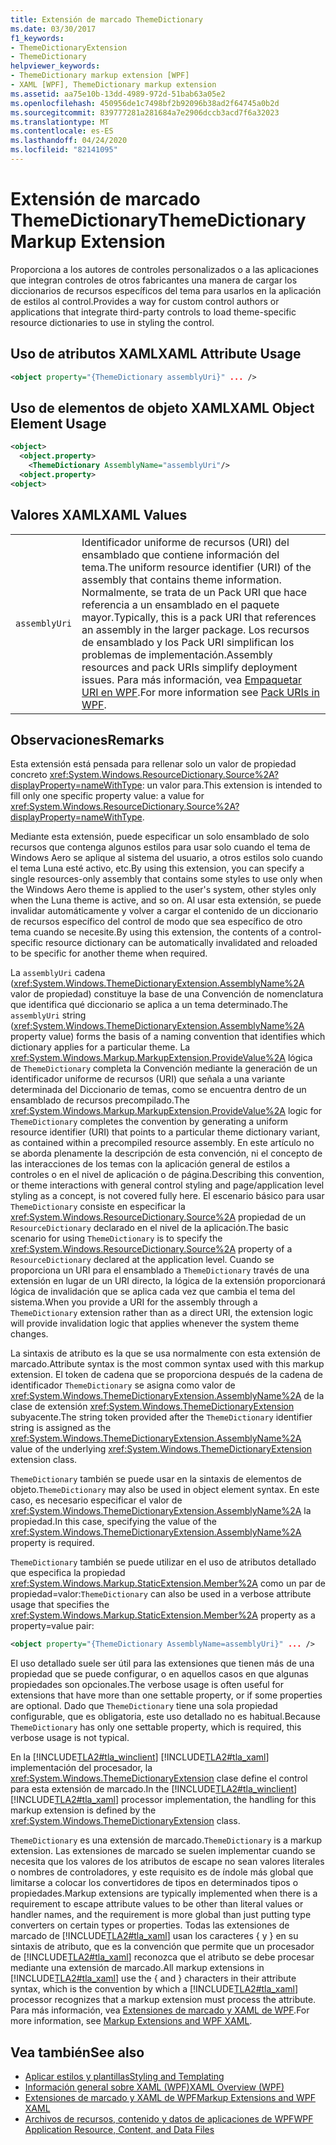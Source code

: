 ```yaml
---
title: Extensión de marcado ThemeDictionary
ms.date: 03/30/2017
f1_keywords:
- ThemeDictionaryExtension
- ThemeDictionary
helpviewer_keywords:
- ThemeDictionary markup extension [WPF]
- XAML [WPF], ThemeDictionary markup extension
ms.assetid: aa75e10b-13dd-4989-972d-51bab63a05e2
ms.openlocfilehash: 450956de1c7498bf2b92096b38ad2f64745a0b2d
ms.sourcegitcommit: 839777281a281684a7e2906dccb3acd7f6a32023
ms.translationtype: MT
ms.contentlocale: es-ES
ms.lasthandoff: 04/24/2020
ms.locfileid: "82141095"
---
```

# <a name="themedictionary-markup-extension"></a><span data-ttu-id="b54a4-102">Extensión de marcado ThemeDictionary</span><span class="sxs-lookup"><span data-stu-id="b54a4-102">ThemeDictionary Markup Extension</span></span>
<span data-ttu-id="b54a4-103">Proporciona a los autores de controles personalizados o a las aplicaciones que integran controles de otros fabricantes una manera de cargar los diccionarios de recursos específicos del tema para usarlos en la aplicación de estilos al control.</span><span class="sxs-lookup"><span data-stu-id="b54a4-103">Provides a way for custom control authors or applications that integrate third-party controls to load theme-specific resource dictionaries to use in styling the control.</span></span>  
  
## <a name="xaml-attribute-usage"></a><span data-ttu-id="b54a4-104">Uso de atributos XAML</span><span class="sxs-lookup"><span data-stu-id="b54a4-104">XAML Attribute Usage</span></span>  
  
```xml  
<object property="{ThemeDictionary assemblyUri}" ... />  
```  
  
## <a name="xaml-object-element-usage"></a><span data-ttu-id="b54a4-105">Uso de elementos de objeto XAML</span><span class="sxs-lookup"><span data-stu-id="b54a4-105">XAML Object Element Usage</span></span>  
  
```xml  
<object>  
  <object.property>  
    <ThemeDictionary AssemblyName="assemblyUri"/>  
  <object.property>  
<object>  
```  
  
## <a name="xaml-values"></a><span data-ttu-id="b54a4-106">Valores XAML</span><span class="sxs-lookup"><span data-stu-id="b54a4-106">XAML Values</span></span>  
  
|||  
|-|-|  
|`assemblyUri`|<span data-ttu-id="b54a4-107">Identificador uniforme de recursos (URI) del ensamblado que contiene información del tema.</span><span class="sxs-lookup"><span data-stu-id="b54a4-107">The uniform resource identifier (URI) of the assembly that contains theme information.</span></span> <span data-ttu-id="b54a4-108">Normalmente, se trata de un Pack URI que hace referencia a un ensamblado en el paquete mayor.</span><span class="sxs-lookup"><span data-stu-id="b54a4-108">Typically, this is a pack URI that references an assembly in the larger package.</span></span> <span data-ttu-id="b54a4-109">Los recursos de ensamblado y los Pack URI simplifican los problemas de implementación.</span><span class="sxs-lookup"><span data-stu-id="b54a4-109">Assembly resources and pack URIs simplify deployment issues.</span></span> <span data-ttu-id="b54a4-110">Para más información, vea [Empaquetar URI en WPF](../app-development/pack-uris-in-wpf.md).</span><span class="sxs-lookup"><span data-stu-id="b54a4-110">For more information see [Pack URIs in WPF](../app-development/pack-uris-in-wpf.md).</span></span>|  
  
## <a name="remarks"></a><span data-ttu-id="b54a4-111">Observaciones</span><span class="sxs-lookup"><span data-stu-id="b54a4-111">Remarks</span></span>  
 <span data-ttu-id="b54a4-112">Esta extensión está pensada para rellenar solo un valor de propiedad concreto <xref:System.Windows.ResourceDictionary.Source%2A?displayProperty=nameWithType>: un valor para.</span><span class="sxs-lookup"><span data-stu-id="b54a4-112">This extension is intended to fill only one specific property value: a value for <xref:System.Windows.ResourceDictionary.Source%2A?displayProperty=nameWithType>.</span></span>  
  
 <span data-ttu-id="b54a4-113">Mediante esta extensión, puede especificar un solo ensamblado de solo recursos que contenga algunos estilos para usar solo cuando el tema de Windows Aero se aplique al sistema del usuario, a otros estilos solo cuando el tema Luna esté activo, etc.</span><span class="sxs-lookup"><span data-stu-id="b54a4-113">By using this extension, you can specify a single resources-only assembly that contains some styles to use only when the Windows Aero theme is applied to the user's system, other styles only when the Luna theme is active, and so on.</span></span> <span data-ttu-id="b54a4-114">Al usar esta extensión, se puede invalidar automáticamente y volver a cargar el contenido de un diccionario de recursos específico del control de modo que sea específico de otro tema cuando se necesite.</span><span class="sxs-lookup"><span data-stu-id="b54a4-114">By using this extension, the contents of a control-specific resource dictionary can be automatically invalidated and reloaded to be specific for another theme when required.</span></span>  
  
 <span data-ttu-id="b54a4-115">La `assemblyUri` cadena (<xref:System.Windows.ThemeDictionaryExtension.AssemblyName%2A> valor de propiedad) constituye la base de una Convención de nomenclatura que identifica qué diccionario se aplica a un tema determinado.</span><span class="sxs-lookup"><span data-stu-id="b54a4-115">The `assemblyUri` string (<xref:System.Windows.ThemeDictionaryExtension.AssemblyName%2A> property value) forms the basis of a naming convention that identifies which dictionary applies for a particular theme.</span></span> <span data-ttu-id="b54a4-116">La <xref:System.Windows.Markup.MarkupExtension.ProvideValue%2A> lógica de `ThemeDictionary` completa la Convención mediante la generación de un identificador uniforme de recursos (URI) que señala a una variante determinada del Diccionario de temas, como se encuentra dentro de un ensamblado de recursos precompilado.</span><span class="sxs-lookup"><span data-stu-id="b54a4-116">The <xref:System.Windows.Markup.MarkupExtension.ProvideValue%2A> logic for `ThemeDictionary` completes the convention by generating a uniform resource identifier (URI) that points to a particular theme dictionary variant, as contained within a precompiled resource assembly.</span></span> <span data-ttu-id="b54a4-117">En este artículo no se aborda plenamente la descripción de esta convención, ni el concepto de las interacciones de los temas con la aplicación general de estilos a controles o en el nivel de aplicación o de página.</span><span class="sxs-lookup"><span data-stu-id="b54a4-117">Describing this convention, or theme interactions with general control styling and page/application level styling as a concept, is not covered fully here.</span></span> <span data-ttu-id="b54a4-118">El escenario básico para usar `ThemeDictionary` consiste en especificar la <xref:System.Windows.ResourceDictionary.Source%2A> propiedad de un `ResourceDictionary` declarado en el nivel de la aplicación.</span><span class="sxs-lookup"><span data-stu-id="b54a4-118">The basic scenario for using `ThemeDictionary` is to specify the <xref:System.Windows.ResourceDictionary.Source%2A> property of a `ResourceDictionary` declared at the application level.</span></span> <span data-ttu-id="b54a4-119">Cuando se proporciona un URI para el ensamblado a `ThemeDictionary` través de una extensión en lugar de un URI directo, la lógica de la extensión proporcionará lógica de invalidación que se aplica cada vez que cambia el tema del sistema.</span><span class="sxs-lookup"><span data-stu-id="b54a4-119">When you provide a URI for the assembly through a `ThemeDictionary` extension rather than as a direct URI, the extension logic will provide invalidation logic that applies whenever the system theme changes.</span></span>  
  
 <span data-ttu-id="b54a4-120">La sintaxis de atributo es la que se usa normalmente con esta extensión de marcado.</span><span class="sxs-lookup"><span data-stu-id="b54a4-120">Attribute syntax is the most common syntax used with this markup extension.</span></span> <span data-ttu-id="b54a4-121">El token de cadena que se proporciona después de la cadena de identificador `ThemeDictionary` se asigna como valor de <xref:System.Windows.ThemeDictionaryExtension.AssemblyName%2A> de la clase de extensión <xref:System.Windows.ThemeDictionaryExtension> subyacente.</span><span class="sxs-lookup"><span data-stu-id="b54a4-121">The string token provided after the `ThemeDictionary` identifier string is assigned as the <xref:System.Windows.ThemeDictionaryExtension.AssemblyName%2A> value of the underlying <xref:System.Windows.ThemeDictionaryExtension> extension class.</span></span>  
  
 <span data-ttu-id="b54a4-122">`ThemeDictionary` también se puede usar en la sintaxis de elementos de objeto.</span><span class="sxs-lookup"><span data-stu-id="b54a4-122">`ThemeDictionary` may also be used in object element syntax.</span></span> <span data-ttu-id="b54a4-123">En este caso, es necesario especificar el valor de <xref:System.Windows.ThemeDictionaryExtension.AssemblyName%2A> la propiedad.</span><span class="sxs-lookup"><span data-stu-id="b54a4-123">In this case, specifying the value of the <xref:System.Windows.ThemeDictionaryExtension.AssemblyName%2A> property is required.</span></span>  
  
 <span data-ttu-id="b54a4-124">`ThemeDictionary` también se puede utilizar en el uso de atributos detallado que especifica la propiedad <xref:System.Windows.Markup.StaticExtension.Member%2A> como un par de propiedad=valor:</span><span class="sxs-lookup"><span data-stu-id="b54a4-124">`ThemeDictionary` can also be used in a verbose attribute usage that specifies the <xref:System.Windows.Markup.StaticExtension.Member%2A> property as a property=value pair:</span></span>  
  
```xml  
<object property="{ThemeDictionary AssemblyName=assemblyUri}" ... />  
```  
  
 <span data-ttu-id="b54a4-125">El uso detallado suele ser útil para las extensiones que tienen más de una propiedad que se puede configurar, o en aquellos casos en que algunas propiedades son opcionales.</span><span class="sxs-lookup"><span data-stu-id="b54a4-125">The verbose usage is often useful for extensions that have more than one settable property, or if some properties are optional.</span></span> <span data-ttu-id="b54a4-126">Dado que `ThemeDictionary` tiene una sola propiedad configurable, que es obligatoria, este uso detallado no es habitual.</span><span class="sxs-lookup"><span data-stu-id="b54a4-126">Because `ThemeDictionary` has only one settable property, which is required, this verbose usage is not typical.</span></span>  
  
 <span data-ttu-id="b54a4-127">En la [!INCLUDE[TLA2#tla_winclient](../../../../includes/tla2sharptla-winclient-md.md)] [!INCLUDE[TLA2#tla_xaml](../../../../includes/tla2sharptla-xaml-md.md)] implementación del procesador, la <xref:System.Windows.ThemeDictionaryExtension> clase define el control para esta extensión de marcado.</span><span class="sxs-lookup"><span data-stu-id="b54a4-127">In the [!INCLUDE[TLA2#tla_winclient](../../../../includes/tla2sharptla-winclient-md.md)] [!INCLUDE[TLA2#tla_xaml](../../../../includes/tla2sharptla-xaml-md.md)] processor implementation, the handling for this markup extension is defined by the <xref:System.Windows.ThemeDictionaryExtension> class.</span></span>  
  
 <span data-ttu-id="b54a4-128">`ThemeDictionary` es una extensión de marcado.</span><span class="sxs-lookup"><span data-stu-id="b54a4-128">`ThemeDictionary` is a markup extension.</span></span> <span data-ttu-id="b54a4-129">Las extensiones de marcado se suelen implementar cuando se necesita que los valores de los atributos de escape no sean valores literales o nombres de controladores, y este requisito es de índole más global que limitarse a colocar los convertidores de tipos en determinados tipos o propiedades.</span><span class="sxs-lookup"><span data-stu-id="b54a4-129">Markup extensions are typically implemented when there is a requirement to escape attribute values to be other than literal values or handler names, and the requirement is more global than just putting type converters on certain types or properties.</span></span> <span data-ttu-id="b54a4-130">Todas las extensiones de marcado de [!INCLUDE[TLA2#tla_xaml](../../../../includes/tla2sharptla-xaml-md.md)] usan los caracteres { y } en su sintaxis de atributo, que es la convención que permite que un procesador de [!INCLUDE[TLA2#tla_xaml](../../../../includes/tla2sharptla-xaml-md.md)] reconozca que el atributo se debe procesar mediante una extensión de marcado.</span><span class="sxs-lookup"><span data-stu-id="b54a4-130">All markup extensions in [!INCLUDE[TLA2#tla_xaml](../../../../includes/tla2sharptla-xaml-md.md)] use the { and } characters in their attribute syntax, which is the convention by which a [!INCLUDE[TLA2#tla_xaml](../../../../includes/tla2sharptla-xaml-md.md)] processor recognizes that a markup extension must process the attribute.</span></span> <span data-ttu-id="b54a4-131">Para más información, vea [Extensiones de marcado y XAML de WPF](markup-extensions-and-wpf-xaml.md).</span><span class="sxs-lookup"><span data-stu-id="b54a4-131">For more information, see [Markup Extensions and WPF XAML](markup-extensions-and-wpf-xaml.md).</span></span>  
  
## <a name="see-also"></a><span data-ttu-id="b54a4-132">Vea también</span><span class="sxs-lookup"><span data-stu-id="b54a4-132">See also</span></span>

- [<span data-ttu-id="b54a4-133">Aplicar estilos y plantillas</span><span class="sxs-lookup"><span data-stu-id="b54a4-133">Styling and Templating</span></span>](../../../desktop-wpf/fundamentals/styles-templates-overview.md)
- [<span data-ttu-id="b54a4-134">Información general sobre XAML (WPF)</span><span class="sxs-lookup"><span data-stu-id="b54a4-134">XAML Overview (WPF)</span></span>](../../../desktop-wpf/fundamentals/xaml.md)
- [<span data-ttu-id="b54a4-135">Extensiones de marcado y XAML de WPF</span><span class="sxs-lookup"><span data-stu-id="b54a4-135">Markup Extensions and WPF XAML</span></span>](markup-extensions-and-wpf-xaml.md)
- [<span data-ttu-id="b54a4-136">Archivos de recursos, contenido y datos de aplicaciones de WPF</span><span class="sxs-lookup"><span data-stu-id="b54a4-136">WPF Application Resource, Content, and Data Files</span></span>](../app-development/wpf-application-resource-content-and-data-files.md)
